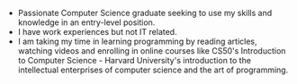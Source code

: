 - Passionate Computer Science graduate seeking to use my skills and knowledge in an entry-level position. 
- I have work experiences but not IT related. 
- I am taking my time in learning programming by reading articles, watching videos and enrolling in online courses like CS50's Introduction to Computer Science - Harvard University's introduction to the intellectual enterprises of computer science and the art of programming.





<!---
krist0fffff/krist0fffff is a ✨ special ✨ repository because its `README.md` (this file) appears on your GitHub profile.
You can click the Preview link to take a look at your changes.
--->
